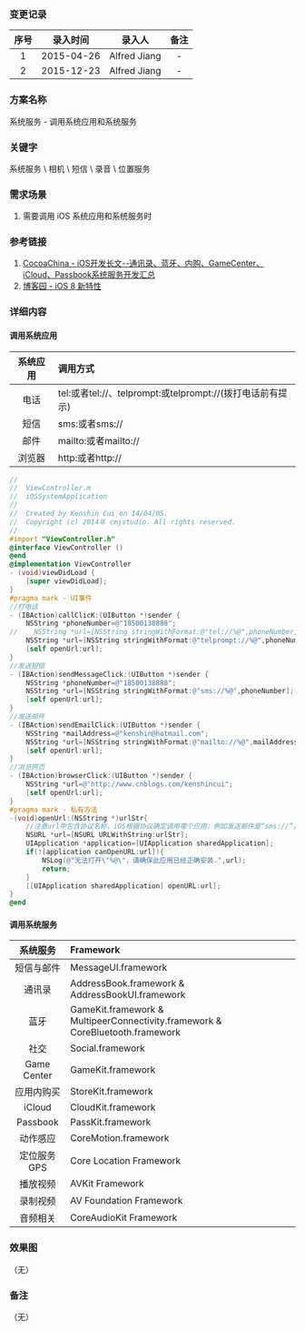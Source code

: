 ### 变更记录

| 序号 | 录入时间 | 录入人 | 备注 |
|:--------:|:--------:|:--------:|:--------:|
| 1 | 2015-04-26 | Alfred Jiang | - |
| 2 | 2015-12-23 | Alfred Jiang | - |

### 方案名称

系统服务 - 调用系统应用和系统服务

### 关键字

系统服务 \ 相机 \ 短信 \ 录音 \ 位置服务

### 需求场景

1. 需要调用 iOS 系统应用和系统服务时

### 参考链接

1. [CocoaChina - iOS开发长文--通讯录、蓝牙、内购、GameCenter、iCloud、Passbook系统服务开发汇总](http://www.cocoachina.com/ios/20150129/11068.html)
2. [博客园 - iOS 8 新特性](http://www.cnblogs.com/fengquanwang/p/3998526.html)

### 详细内容

#### 调用系统应用

| 系统应用  | 调用方式  |
|:-------------: |:---------------|
| 电话 | tel:或者tel://、telprompt:或telprompt://(拨打电话前有提示) |
| 短信 | sms:或者sms:// |
| 邮件 | mailto:或者mailto:// |
| 浏览器 | http:或者http:// |
```objectivec
//
//  ViewController.m
//  iOSSystemApplication
//
//  Created by Kenshin Cui on 14/04/05.
//  Copyright (c) 2014年 cmjstudio. All rights reserved.
//
#import "ViewController.h"
@interface ViewController ()
@end
@implementation ViewController
- (void)viewDidLoad {
    [super viewDidLoad];
}
#pragma mark - UI事件
//打电话
- (IBAction)callClicK:(UIButton *)sender {
    NSString *phoneNumber=@"18500138888";
//    NSString *url=[NSString stringWithFormat:@"tel://%@",phoneNumber];//这种方式会直接拨打电话
    NSString *url=[NSString stringWithFormat:@"telprompt://%@",phoneNumber];//这种方式会提示用户确认是否拨打电话
    [self openUrl:url];
}
//发送短信
- (IBAction)sendMessageClick:(UIButton *)sender {
    NSString *phoneNumber=@"18500138888";
    NSString *url=[NSString stringWithFormat:@"sms://%@",phoneNumber];
    [self openUrl:url];
}
//发送邮件
- (IBAction)sendEmailClick:(UIButton *)sender {
    NSString *mailAddress=@"kenshin@hotmail.com";
    NSString *url=[NSString stringWithFormat:@"mailto://%@",mailAddress];
    [self openUrl:url];
}
//浏览网页
- (IBAction)browserClick:(UIButton *)sender {
    NSString *url=@"http://www.cnblogs.com/kenshincui";
    [self openUrl:url];
}
#pragma mark - 私有方法
-(void)openUrl:(NSString *)urlStr{
    //注意url中包含协议名称，iOS根据协议确定调用哪个应用，例如发送邮件是“sms://”其中“//”可以省略写成“sms:”(其他协议也是如此)
    NSURL *url=[NSURL URLWithString:urlStr];
    UIApplication *application=[UIApplication sharedApplication];
    if(![application canOpenURL:url]){
        NSLog(@"无法打开\"%@\"，请确保此应用已经正确安装.",url);
        return;
    }
    [[UIApplication sharedApplication] openURL:url];
}
@end
```

#### 调用系统服务

| 系统服务  | Framework  |
|:--------------: |:---------------|
| 短信与邮件 | MessageUI.framework |
| 通讯录 | AddressBook.framework & AddressBookUI.framework |
| 蓝牙 | GameKit.framework & MultipeerConnectivity.framework & CoreBluetooth.framework |
| 社交 | Social.framework |
| Game Center | GameKit.framework |
| 应用内购买 | StoreKit.framework |
| iCloud | CloudKit.framework |
| Passbook | PassKit.framework |
| 动作感应 | CoreMotion.framework |
| 定位服务GPS | Core Location Framework |
| 播放视频 | AVKit Framework |
| 录制视频 | AV Foundation Framework |
| 音频相关 | CoreAudioKit Framework |

### 效果图
（无）

### 备注
（无）